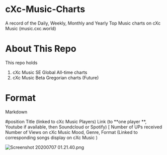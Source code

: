 # cXc-Music-Charts
A record of the Daily, Weekly, Monthly and Yearly Top Music charts on cXc Music (music.cxc.world)

# About This Repo
This repo holds 
1. cXc Music SE Global All-time charts
2. cXc Music Beta Gregorian charts (Future)

# Format
Markdown
 
\#position
Title (linked to cXc Music Players)
Link (to **one player **, Youtube if available, then Soundcloud or Spotify) [
Number of UPs received
Number of Views on cXc Music
Mood, Genre, Format (Linked to corresponding songs display on cXc Music )


![Screenshot 20200707 01.21.40.png](https://files.peakd.com/file/peakd-hive/currentxchange/y0BN1O8R-Screenshot202020-07-072001.21.40.png)
 
<!--stackedit_data:
eyJoaXN0b3J5IjpbLTEyNDc4MjA3OCwxNjQ1MjkzMzI0XX0=
-->